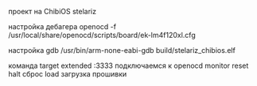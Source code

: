 проект на ChibiOS stelariz

настройка дебагера
openocd -f /usr/local/share/openocd/scripts/board/ek-lm4f120xl.cfg

настройка gdb
/usr/bin/arm-none-eabi-gdb build/stelariz_chibios.elf


команда
 target extended :3333 подключаемся к openocd
monitor reset halt сброс
load загрузка прошивки


